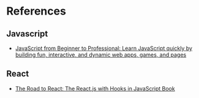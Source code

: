 # References

## Javascript

- [JavaScript from Beginner to Professional: Learn JavaScript quickly by building fun, interactive, and dynamic web apps, games, and pages](https://a.co/d/6i8KsGe)

## React

- [The Road to React: The React.js with Hooks in JavaScript Book](https://a.co/d/8qT1rXG)
